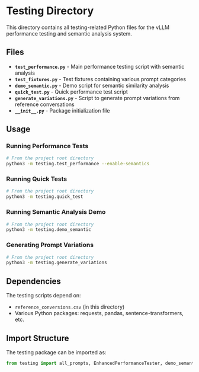 # Testing Directory

This directory contains all testing-related Python files for the vLLM performance testing and semantic analysis system.

## Files

- **`test_performance.py`** - Main performance testing script with semantic analysis
- **`test_fixtures.py`** - Test fixtures containing various prompt categories
- **`demo_semantic.py`** - Demo script for semantic similarity analysis
- **`quick_test.py`** - Quick performance test script
- **`generate_variations.py`** - Script to generate prompt variations from reference conversations
- **`__init__.py`** - Package initialization file

## Usage

### Running Performance Tests
```bash
# From the project root directory
python3 -m testing.test_performance --enable-semantics
```

### Running Quick Tests
```bash
# From the project root directory
python3 -m testing.quick_test
```

### Running Semantic Analysis Demo
```bash
# From the project root directory
python3 -m testing.demo_semantic
```

### Generating Prompt Variations
```bash
# From the project root directory
python3 -m testing.generate_variations
```

## Dependencies

The testing scripts depend on:
- `reference_conversions.csv` (in this directory)
- Various Python packages: requests, pandas, sentence-transformers, etc.

## Import Structure

The testing package can be imported as:
```python
from testing import all_prompts, EnhancedPerformanceTester, demo_semantic_analysis, SemanticAnalyzer
```
